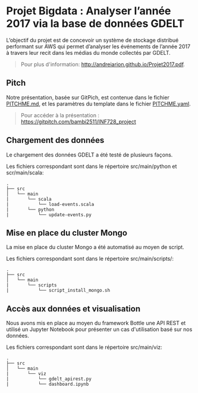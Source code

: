# Projet Bigdata : Analyser l’année 2017 via la base de données GDELT

L’objectif du projet est de concevoir un système de stockage distribué performant sur AWS qui permet d’analyser les événements de l’année 2017 à travers leur recit dans les médias du monde collectés par GDELT.

> Pour plus d'information: http://andreiarion.github.io/Projet2017.pdf.

## Pitch

Notre présentation, basée sur GitPich, est contenue dans le fichier [PITCHME.md](PITCHME.md), et les paramètres du template dans le fichier [PITCHME.yaml](PITCHME.yaml).

> Pour accéder à la présentation : https://gitpitch.com/bambi2511/INF728_project

## Chargement des données

Le chargement des données GDELT a été testé de plusieurs façons.

Les fichiers correspondant sont dans le répertoire src/main/python et scr/main/scala:

```
.
├── src
│   └── main
|       └── scala
|           └── load-events.scala
|       └── python
|           └── update-events.py
```

## Mise en place du cluster Mongo

La mise en place du cluster Mongo a été automatisé au moyen de script.

Les fichiers correspondant sont dans le répertoire src/main/scripts/:


```
.
├── src
│   └── main
|       └── scripts
|           └── script_install_mongo.sh
```

## Accès aux données et visualisation

Nous avons mis en place au moyen du framework Bottle une API REST et utilisé un Jupyter Notebook pour présenter un cas d'utilisation basé sur nos données.

Les fichiers correspondant sont dans le répertoire src/main/viz:

```
.
├── src
│   └── main
|       └── viz
|           └── gdelt_apirest.py
|           └── dashboard.ipynb
```



